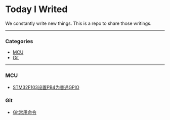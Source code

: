 # Today I Writed

We constantly write new things. This is a repo to share those writings.

---

### Categories

* [MCU](#MCU)
* [Git](#Git)

---

### MCU

- [STM32F103设置PB4为普通GPIO](MCU/STM32F103设置PB4为普通GPIO.md)

### Git

- [Git常用命令](Git/Git常用命令.md)
